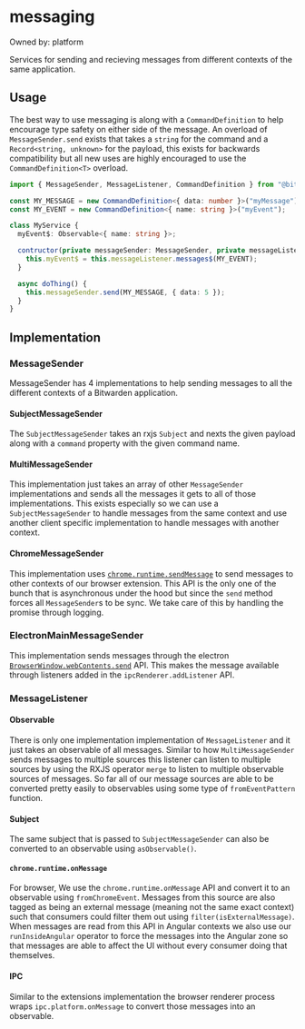 # messaging

Owned by: platform

Services for sending and recieving messages from different contexts of the same application.

## Usage

The best way to use messaging is along with a `CommandDefinition` to help encourage type safety on
either side of the message. An overload of `MessageSender.send` exists that takes a `string` for the
command and a `Record<string, unknown>` for the payload, this exists for backwards compatibility but
all new uses are highly encouraged to use the `CommandDefinition<T>` overload.

```typescript
import { MessageSender, MessageListener, CommandDefinition } from "@bitwarden/messaging";

const MY_MESSAGE = new CommandDefinition<{ data: number }>("myMessage");
const MY_EVENT = new CommandDefinition<{ name: string }>("myEvent");

class MyService {
  myEvent$: Observable<{ name: string }>;

  contructor(private messageSender: MessageSender, private messageListener: MessageListener) {
    this.myEvent$ = this.messageListener.messages$(MY_EVENT);
  }

  async doThing() {
    this.messageSender.send(MY_MESSAGE, { data: 5 });
  }
}
```

## Implementation

### MessageSender

MessageSender has 4 implementations to help sending messages to all the different contexts of a
Bitwarden application.

#### SubjectMessageSender

The `SubjectMessageSender` takes an rxjs `Subject` and nexts the given payload along with a
`command` property with the given command name.

#### MultiMessageSender

This implementation just takes an array of other `MessageSender` implementations and sends all the
messages it gets to all of those implementations. This exists especially so we can use a
`SubjectMessageSender` to handle messages from the same context and use another client specific
implementation to handle messages with another context.

#### ChromeMessageSender

This implementation uses [`chrome.runtime.sendMessage`][chrome-runtime-sendMessage] to send messages
to other contexts of our browser extension. This API is the only one of the bunch that is
asynchronous under the hood but since the `send` method forces all `MessageSender`s to be sync. We
take care of this by handling the promise through logging.

### ElectronMainMessageSender

This implementation sends messages through the electron
[`BrowserWindow.webContents.send`][electron-send] API. This makes the message available through
listeners added in the `ipcRenderer.addListener` API.

### MessageListener

#### Observable

There is only one implementation implementation of `MessageListener` and it just takes an observable
of all messages. Similar to how `MultiMessageSender` sends messages to multiple sources this
listener can listen to multiple sources by using the RXJS operator `merge` to listen to multiple
observable sources of messages. So far all of our message sources are able to be converted pretty
easily to observables using some type of `fromEventPattern` function.

#### Subject

The same subject that is passed to `SubjectMessageSender` can also be converted to an observable
using `asObservable()`.

#### `chrome.runtime.onMessage`

For browser, We use the `chrome.runtime.onMessage` API and convert it to an observable using
`fromChromeEvent`. Messages from this source are also tagged as being an external message (meaning
not the same exact context) such that consumers could filter them out using
`filter(isExternalMessage)`. When messages are read from this API in Angular contexts we also use
our `runInsideAngular` operator to force the messages into the Angular zone so that messages are
able to affect the UI without every consumer doing that themselves.

#### IPC

Similar to the extensions implementation the browser renderer process wraps `ipc.platform.onMessage`
to convert those messages into an observable.

[chrome-runtime-sendMessage]: [https://developer.chrome.com/docs/extensions/reference/api/runtime#method-sendMessage]
[electron-send]: [https://www.electronjs.org/docs/latest/api/web-contents#contentssendchannel-args]
